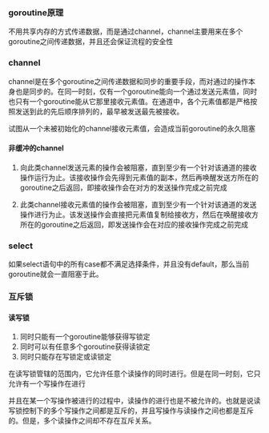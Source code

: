 ### goroutine原理

不用共享内存的方式传递数据，而是通过channel，channel主要用来在多个goroutine之间传递数据，并且还会保证流程的安全性


### channel

channel是在多个goroutine之间传递数据和同步的重要手段，而对通过的操作本身也是同步的。在同一时刻，仅有一个goroutine能向一个通过发送元素值，同时也只有一个goroutine能从它那里接收元素值。在通道中，各个元素值都是严格按照发送到此的先后顺序排列的，最早被发送最先被接收。

试图从一个未被初始化的channel接收元素值，会造成当前goroutine的永久阻塞

#### 非缓冲的channel

1. 向此类channel发送元素的操作会被阻塞，直到至少有一个针对该通道的接收操作运行为止。该接收操作会先得到元素值的副本，然后再唤醒发送方所在的goroutine之后返回，即接收操作会在对方的发送操作完成之前完成

2. 此类channel接收元素值的操作会被阻塞，直到至少有一个针对该通道的发送操作进行为止。该发送操作会直接把元素值复制给接收方，然后在唤醒接收方所在的goroutine之后返回，即发送操作会在对应的接收操作完成之前完成


### select
如果select语句中的所有case都不满足选择条件，并且没有default，那么当前goroutine就会一直阻塞于此。


### 互斥锁




#### 读写锁

1. 同时只能有一个goroutine能够获得写锁定
2. 同时可以有任意多个goroutine获得读锁定
3. 同时只能存在写锁定或读锁定


在读写锁管辖的范围内，它允许任意个读操作的同时进行。但是在同一时刻，它只允许有一个写操作在进行

并且在某一个写操作被进行的过程中，读操作的进行也是不被允许的。也就是说读写锁控制下的多个写操作之间都是互斥的，并且写操作与读操作之间也都是互斥的。但是，多个读操作之间却不存在互斥关系。



